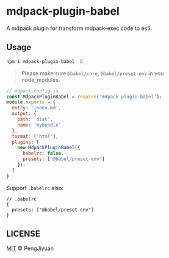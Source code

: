 # mdpack-plugin-babel
A mdpack plugin for transform mdpack-exec code to es5.

## Usage

```bash
npm i mdpack-plugin-babel -D
```

> Please make sure `@babel/core`, `@babel/preset-env` in you node_modules.

```javascript
// mdpack.config.js
const MdpackPluginBabel = require('mdpack-plugin-babel');
module.exports = {
  entry: 'index.md',
  output: {
    path: 'dist',
    name: 'mybundle'
  },
  format: ['html'],
  plugins: [
    new MdpackPluginBabel({
      babelrc: false,
      presets: ["@babel/preset-env"]
    });
  ]
}
```

Support `.babelrc` also:

```
// .babelrc
{
  presets: ["@babel/preset-env"]
}
```

## LICENSE

[MIT](./LICENSE) © PengJiyuan
